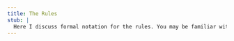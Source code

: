 ```yaml
---
title: The Rules
stub: |
  Here I discuss formal notation for the rules. You may be familiar with one such notation, known commonly as "Mathematics". The formal notation of simplifience will be inspired by, but not beholden to, that ancient tongue. Influences from other formal languages will be incorporated.
---
```

